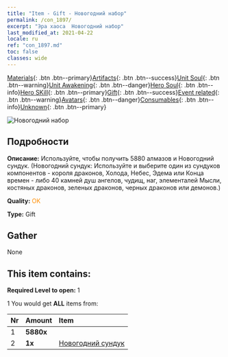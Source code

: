 ```yaml
---
title: "Item - Gift - Новогодний набор"
permalink: /con_1897/
excerpt: "Эра хаоса  Новогодний набор"
last_modified_at: 2021-04-22
locale: ru
ref: "con_1897.md"
toc: false
classes: wide
---
```

 [Materials](/ItemsRU/){: .btn .btn--primary}[Artifacts](/ItemsRU/Artifacts/){: .btn .btn--success}[Unit Soul](/ItemsRU/UnitSoul/){: .btn .btn--warning}[Unit Awakening](/ItemsRU/UnitAwakening/){: .btn .btn--danger}[Hero Soul](/ItemsRU/HeroSoul/){: .btn .btn--info}[Hero SKill](/ItemsRU/HeroSkill/){: .btn .btn--primary}[Gift](/ItemsRU/Gift/){: .btn .btn--success}[Event related](/ItemsRU/Events/){: .btn .btn--warning}[Avatars](/ItemsRU/Avatars/){: .btn .btn--danger}[Consumables](/ItemsRU/Consumables/){: .btn .btn--info}[Unknown](/ItemsRU/Unknown/){: .btn .btn--primary}

 ![Новогодний набор](/images/t/i_907074.png)

## Подробности
 **Описание:** Используйте, чтобы получить 5880 алмазов и Новогодний сундук. (Новогодний сундук: Используйте и выберите один из сундуков компонентов - короля драконов, Холода, Небес, Эдема или Конца времен - либо 40 камней душ ангелов, чудищ, наг, элементалей Мысли, костяных драконов, зеленых драконов, черных драконов или демонов.)

 **Quality:** <span style="color: #FF8C00">OK</span>

 **Type:** Gift

## Gather

  None

## This item contains:

 **Required Level to open:** 1

 1 You would get **ALL** items  from:

  | Nr | Amount |     Item    |
  |:---|:-------|:------------|
  | 1 |  **5880x** | <i class="fas fa-gem"/> |  | 
  | 2 |  **1x** | [Новогодний сундук](/ItemsRU/con_1904/) |  | 

